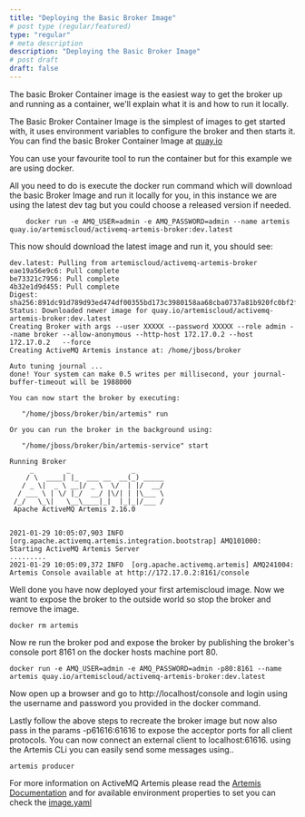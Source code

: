 ```yaml
---
title: "Deploying the Basic Broker Image"
# post type (regular/featured)
type: "regular"
# meta description
description: "Deploying the Basic Broker Image"
# post draft
draft: false
---
```


The basic Broker Container image is the easiest way to get the broker up and running as a container, we'll explain what it is and how to run it locally.

The Basic Broker Container Image is the simplest of images to get started with, it uses environment variables to configure the broker and then starts it.
You can find the basic Broker Container Image at [quay.io](https://quay.io/repository/artemiscloud/activemq-artemis-broker)

You can use your favourite tool to run the container but for this example we are using docker.

All you need to do is execute the docker run command which will download the basic Broker Image and run it locally for you,
in this instance we are using the latest dev tag but you could choose a released version if needed.  

```shell script
    docker run -e AMQ_USER=admin -e AMQ_PASSWORD=admin --name artemis quay.io/artemiscloud/activemq-artemis-broker:dev.latest
```

This now should download the latest image and run it, you should see:


```shell script
dev.latest: Pulling from artemiscloud/activemq-artemis-broker
eae19a56e9c6: Pull complete
be73321c7956: Pull complete
4b32e1d9d455: Pull complete
Digest: sha256:891dc91d789d93ed474df00355bd173c3980158aa68cba0737a81b920fc0bf2f
Status: Downloaded newer image for quay.io/artemiscloud/activemq-artemis-broker:dev.latest
Creating Broker with args --user XXXXX --password XXXXX --role admin --name broker --allow-anonymous --http-host 172.17.0.2 --host 172.17.0.2   --force
Creating ActiveMQ Artemis instance at: /home/jboss/broker

Auto tuning journal ...
done! Your system can make 0.5 writes per millisecond, your journal-buffer-timeout will be 1988000

You can now start the broker by executing:  

   "/home/jboss/broker/bin/artemis" run

Or you can run the broker in the background using:

   "/home/jboss/broker/bin/artemis-service" start

Running Broker
     _        _               _
    / \  ____| |_  ___ __  __(_) _____
   / _ \|  _ \ __|/ _ \  \/  | |/  __/
  / ___ \ | \/ |_/  __/ |\/| | |\___ \
 /_/   \_\|   \__\____|_|  |_|_|/___ /
 Apache ActiveMQ Artemis 2.16.0


2021-01-29 10:05:07,903 INFO  [org.apache.activemq.artemis.integration.bootstrap] AMQ101000: Starting ActiveMQ Artemis Server
.........
2021-01-29 10:05:09,372 INFO  [org.apache.activemq.artemis] AMQ241004: Artemis Console available at http://172.17.0.2:8161/console
```

Well done you have now deployed your first artemiscloud image. Now we want to expose the broker to the outside world so
stop the broker and remove the image.

```shell script
docker rm artemis
```

Now re run the broker pod and expose the broker by publishing the broker's console port 8161 on the docker hosts machine port 80.

```shell script
docker run -e AMQ_USER=admin -e AMQ_PASSWORD=admin -p80:8161 --name artemis quay.io/artemiscloud/activemq-artemis-broker:dev.latest
```
Now open up a browser and go to http://localhost/console and login using the username and password you provided in the docker command.

Lastly follow the above steps to recreate the broker image but now also pass in the params -p61616:61616 to expose the acceptor
ports for all client protocols. You can now connect an external client to localhost:61616. using the Artemis CLi you can
easily send some messages using..

```shell script
artemis producer
```

For more information on ActiveMQ Artemis please read the [Artemis Documentation](https://activemq.apache.org/components/artemis/documentation/)
and for available environment properties to set you can check the [image.yaml](https://github.com/artemiscloud/activemq-artemis-broker-image/blob/master/image.yaml)

